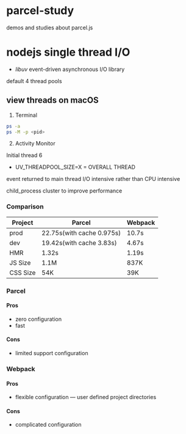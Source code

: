 # parcel-study

demos and studies about parcel.js

# nodejs single thread I/O

- <i>libuv</i> event-driven asynchronous I/O library

default 4 thread pools

## view threads on macOS

1. Terminal

```zsh
ps -a
ps -M -p <pid>
```

2. Activity Monitor

Initial thread 6

- UV_THREADPOOL_SIZE=X
  = OVERALL THREAD

event returned to main thread
I/O intensive rather than CPU intensive

child_process cluster to improve performance

### Comparison

| Project  | Parcel                    | Webpack |
| -------- | ------------------------- | ------- |
| prod     | 22.75s(with cache 0.975s) | 10.7s   |
| dev      | 19.42s(with cache 3.83s)  | 4.67s   |
| HMR      | 1.32s                     | 1.19s   |
| JS Size  | 1.1M                      | 837K    |
| CSS Size | 54K                       | 39K     |

### Parcel

#### Pros

- zero configuration
- fast

#### Cons

- limited support configuration

### Webpack

#### Pros

- flexible configuration
  — user defined project directories

#### Cons

- complicated configuration
